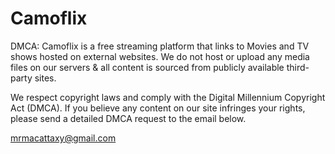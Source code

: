 # Camoflix
DMCA:
Camoflix is a free streaming platform that links to Movies and TV shows hosted on external websites. We do not host or upload any media files on our servers & all content is sourced from publicly available third-party sites.

We respect copyright laws and comply with the Digital Millennium Copyright Act (DMCA). If you believe any content on our site infringes your rights, please send a detailed DMCA request to the email below.

mrmacattaxy@gmail.com
